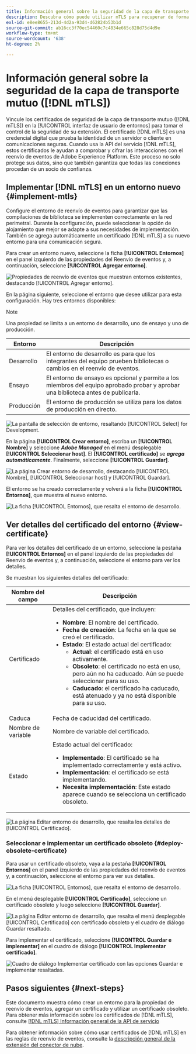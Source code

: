 ```yaml
---
title: Información general sobre la seguridad de la capa de transporte mutuo (mTLS)
description: Descubra cómo puede utilizar mTLS para recuperar de forma segura certificados públicos emitidos por Adobe para el reenvío de eventos.
exl-id: e8ee8655-213d-4d2a-93d4-d62824b53b1d
source-git-commit: ab16cc3f70ec54460c7c4834e665c828d75d4d9e
workflow-type: tm+mt
source-wordcount: '638'
ht-degree: 2%

---
```


# Información general sobre la seguridad de la capa de transporte mutuo ([!DNL mTLS])

Vincule los certificados de seguridad de la capa de transporte mutuo ([!DNL mTLS]) en la [!UICONTROL interfaz de usuario de entornos] para tomar el control de la seguridad de su extensión. El certificado [!DNL mTLS] es una credencial digital que prueba la identidad de un servidor o cliente en comunicaciones seguras. Cuando usa la API del servicio [!DNL mTLS], estos certificados le ayudan a comprobar y cifrar las interacciones con el reenvío de eventos de Adobe Experience Platform. Este proceso no solo protege sus datos, sino que también garantiza que todas las conexiones procedan de un socio de confianza.

## Implementar [!DNL mTLS] en un entorno nuevo {#implement-mtls}

Configure el entorno de reenvío de eventos para garantizar que las compilaciones de biblioteca se implementen correctamente en la red perimetral. Durante la configuración, puede seleccionar la opción de alojamiento que mejor se adapte a sus necesidades de implementación. También se agrega automáticamente un certificado [!DNL mTLS] a su nuevo entorno para una comunicación segura.

Para crear un entorno nuevo, seleccione la ficha **[!UICONTROL Entornos]** en el panel izquierdo de las propiedades del Reenvío de eventos y, a continuación, seleccione **[!UICONTROL Agregar entorno]**.

![Propiedades de reenvío de eventos que muestran entornos existentes, destacando [!UICONTROL Agregar entorno].](../../../images/extensions/server/cloud-connector/add-environment.png)

En la página siguiente, seleccione el entorno que desee utilizar para esta configuración. Hay tres entornos disponibles:

>[!NOTE]
>
>Una propiedad se limita a un entorno de desarrollo, uno de ensayo y uno de producción.

| Entorno | Descripción |
| --- | --- |
| Desarrollo | El entorno de desarrollo es para que los integrantes del equipo prueben bibliotecas o cambios en el reenvío de eventos. |
| Ensayo | El entorno de ensayo es opcional y permite a los miembros del equipo aprobado probar y aprobar una biblioteca antes de publicarla. |
| Producción | El entorno de producción se utiliza para los datos de producción en directo. |

![La pantalla de selección de entorno, resaltando [!UICONTROL Select] for Development.](../../../images/extensions/server/cloud-connector/select-environment.png)

En la página **[!UICONTROL Crear entorno]**, escriba un **[!UICONTROL Nombre]** y seleccione ***Adobe Managed*** en el menú desplegable **[!UICONTROL Seleccionar host]**. El **[!UICONTROL certificado]** se ***agrega automáticamente***. Finalmente, seleccione **[!UICONTROL Guardar]**.

![La página Crear entorno de desarrollo, destacando [!UICONTROL Nombre], [!UICONTROL Seleccionar host] y [!UICONTROL Guardar].](../../../images/extensions/server/cloud-connector/create-environment.png)

El entorno se ha creado correctamente y volverá a la ficha **[!UICONTROL Entornos]**, que muestra el nuevo entorno.

![La ficha [!UICONTROL Entornos], que resalta el entorno de desarrollo.](../../../images/extensions/server/cloud-connector/new-environment-created.png)

## Ver detalles del certificado del entorno {#view-certificate}

Para ver los detalles del certificado de un entorno, seleccione la pestaña **[!UICONTROL Entornos]** en el panel izquierdo de las propiedades del Reenvío de eventos y, a continuación, seleccione el entorno para ver los detalles.

Se muestran los siguientes detalles del certificado:

| Nombre del campo | Descripción |
| --- | --- |
| Certificado | Detalles del certificado, que incluyen:<ul><li>**Nombre**: El nombre del certificado.</li><li>**Fecha de creación**: La fecha en la que se creó el certificado.</li><li>**Estado**: El estado actual del certificado:<ul><li>**Actual**: el certificado está en uso activamente.</li><li>**Obsoleto**: el certificado no está en uso, pero aún no ha caducado. Aún se puede seleccionar para su uso.</li><li>**Caducado**: el certificado ha caducado, está atenuado y ya no está disponible para su uso.</li></ul></ul> |
| Caduca | Fecha de caducidad del certificado. |
| Nombre de variable | Nombre de variable del certificado. |
| Estado | Estado actual del certificado:<ul><li>**Implementado**: El certificado se ha implementado correctamente y está activo.</li><li>**Implementación**: el certificado se está implementando.</li><li>**Necesita implementación**: Este estado aparece cuando se selecciona un certificado obsoleto.</li></ul> |

![La página Editar entorno de desarrollo, que resalta los detalles de [!UICONTROL Certificado].](../../../images/extensions/server/cloud-connector/certificate-details.png)

### Seleccionar e implementar un certificado obsoleto {#deploy-obsolete-certificate}

Para usar un certificado obsoleto, vaya a la pestaña **[!UICONTROL Entornos]** en el panel izquierdo de las propiedades del reenvío de eventos y, a continuación, seleccione el entorno para ver sus detalles.

![La ficha [!UICONTROL Entornos], que resalta el entorno de desarrollo.](../../../images/extensions/server/cloud-connector/new-environment-created.png)

En el menú desplegable **[!UICONTROL Certificado]**, seleccione un certificado obsoleto y luego seleccione **[!UICONTROL Guardar]**.

![La página Editar entorno de desarrollo, que resalta el menú desplegable [!UICONTROL Certificado] con certificado obsoleto y el cuadro de diálogo Guardar resaltado.](../../../images/extensions/server/cloud-connector/obsolete-certificate.png)

Para implementar el certificado, seleccione **[!UICONTROL Guardar e implementar]** en el cuadro de diálogo **[!UICONTROL Implementar certificado]**.

![Cuadro de diálogo Implementar certificado con las opciones Guardar e implementar resaltadas.](../../../images/extensions/server/cloud-connector/obsolete-certificate-deploy.png)


## Pasos siguientes {#next-steps}

Este documento muestra cómo crear un entorno para la propiedad de reenvío de eventos, agregar un certificado y utilizar un certificado obsoleto. Para obtener más información sobre los certificados de [!DNL mTLS], consulte [[!DNL mTLS] Información general de la API de servicio](../../../../data-governance/mtls-api/overview.md)

Para obtener información sobre cómo usar certificados de [!DNL mTLS] en las reglas de reenvío de eventos, consulte la [descripción general de la extensión del conector de nube](../cloud-connector/overview.md/#mtls-rules).
